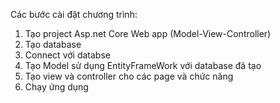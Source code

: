 Các bước cài đặt chương trình:
1. Tạo project Asp.net Core Web app (Model-View-Controller)
2. Tạo database
3. Connect với databse
4. Tạo Model sử dụng EntityFrameWork với database đã tạo
5. Tạo view và controller cho các page và chức năng
6. Chạy ứng dụng

